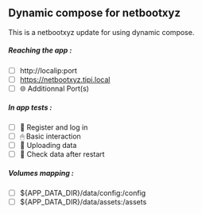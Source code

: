 ## Dynamic compose for netbootxyz
This is a netbootxyz update for using dynamic compose.
##### Reaching the app :
- [ ] http://localip:port
- [ ] https://netbootxyz.tipi.local
- [ ] 🌐 Additionnal Port(s)
##### In app tests :
- [ ] 📝 Register and log in
- [ ] 🖱 Basic interaction
- [ ] 🌆 Uploading data
- [ ] 🔄 Check data after restart
##### Volumes mapping :
- [ ] ${APP_DATA_DIR}/data/config:/config
- [ ] ${APP_DATA_DIR}/data/assets:/assets
